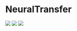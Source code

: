 # NeuralTransfer
![](https://twitter.com/DGalimzhanov/status/1253502024928440320/photo/1)
![](https://twitter.com/DGalimzhanov/status/1253667958964043785/photo/1)
![](https://twitter.com/DGalimzhanov/status/1253667958964043785/photo/2)
